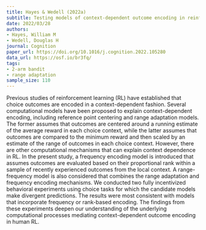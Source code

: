 ```yaml
---
title: Hayes & Wedell (2022a)
subtitle: Testing models of context-dependent outcome encoding in reinforcement learning
date: 2022/03/28
authors:
- Hayes, William M
- Wedell, Douglas H
journal: Cognition
paper_url: https://doi.org/10.1016/j.cognition.2022.105280
data_url: https://osf.io/br3fq/
tags:
- 2-arm bandit
- range adaptation
sample_size: 110
---
```


Previous studies of reinforcement learning (RL) have established that choice outcomes are encoded in a context-dependent fashion. Several computational models have been proposed to explain context-dependent encoding, including reference point centering and range adaptation models. The former assumes that outcomes are centered around a running estimate of the average reward in each choice context, while the latter assumes that outcomes are compared to the minimum reward and then scaled by an estimate of the range of outcomes in each choice context. However, there are other computational mechanisms that can explain context dependence in RL. In the present study, a frequency encoding model is introduced that assumes outcomes are evaluated based on their proportional rank within a sample of recently experienced outcomes from the local context. A range-frequency model is also considered that combines the range adaptation and frequency encoding mechanisms. We conducted two fully incentivized behavioral experiments using choice tasks for which the candidate models make divergent predictions. The results were most consistent with models that incorporate frequency or rank-based encoding. The findings from these experiments deepen our understanding of the underlying computational processes mediating context-dependent outcome encoding in human RL.
